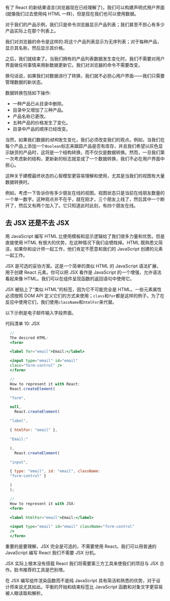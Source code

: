 有了 React 的新结果语言(浏览器现在已经理解了)，我们可以构建声明式用户界面(就像我们过去使用纯 HTML 一样)，但是现在我们也可以使用数据。

对于我们的产品示例，我们只是命令浏览器显示产品列表；我们甚至不担心有多少产品实际上在那个列表上。

我们对浏览器的命令是这样的:将这个产品列表显示为无序列表；对于每种产品，显示其名称，然后显示其价格。

之后，我们就结束了。当我们拥有的产品列表数据发生变化时，我们不需要对用户界面做任何事情来用新数据更新它。我们对浏览器的命令不需要改变。

换句话说，如果我们对数据进行了转换，我们就不必担心用户界面——我们只需要管理数据的新状态。

数据转换包括如下操作:

*   一种产品已从目录中删除。
*   目录中又增加了三种产品。
*   产品名称已更改。
*   五种产品的价格发生了变化。
*   目录中产品的顺序已经改变。

当然，如果我们数据的*结构*发生变化，我们必须改变我们的观点。例如，当我们在每个产品上添加一个`Boolean`标志来跟踪产品是否有库存，并且我们希望以灰色显示缺货的产品时，这将是一个结构转换，而不仅仅是数据转换。然而，一旦我们第一次考虑新的结构，更新新的标志就变成了一个数据转换，我们不必在用户界面中担心。

这种关于建模最终状态的心智模型更容易理解和使用，尤其是当我们的视图有大量数据转换时。

例如，考虑一下告诉你有多少朋友在线的视图。视图状态只是当前在线朋友数量的一个单一数字。这种观点并不在乎，就在刚才，三个朋友上线了，然后其中一个断开了，然后又有两个加入了。它只知道此时此刻，有四个朋友在线。

## 去 JSX 还是不去 JSX

用 JavaScript 编写 HTML 比使用模板和显示逻辑给了我们很多力量和优势。但是直接使用 HTML 有很大的优势，在这种情况下我们会牺牲掉。HTML 既熟悉又简洁，如果你和设计师一起工作，他们肯定不愿意和我们的 JavaScript 创建的元素一起工作。

JSX 是可选的妥协方案。这是一个简单的类似 HTML 的 JavaScript 语法扩展，用于创建 React 元素。你可以把 JSX 看作是 JavaScript 的一个增强，允许语法看起来像 HTML。我们可以在组件呈现函数的返回语句中使用它。

JSX 被贴上了“类似 HTML”的标签，因为它不可能完全是 HTML。一些元素属性必须按照 DOM API 定义它们的方式来使用；`class`和`for`都是这样的例子。为了在反应中使用它们，我们使用`className`和`htmlFor`来代替。

以下示例是电子邮件输入字段界面。

代码清单 10: JSX

```jsx
  //
  The desired HTML:
  <form>

  <label for="email">Email:</label>

  <input type="email" id="email"
  class="form-control" />
  </form>

  //
  How to represent it with React:
  React.createElement(

  "form",

  null,
    React.createElement(

  "label",

  { htmlFor: "email" },

  "Email:"

  ),
    React.createElement(

  "input", 

  { type: "email", id: "email", className:
  "form-control" }

  )
  );

  //
  How to represent it with JSX:
  <form>

  <label htmlFor="email">Email:</label>

  <input type="email" id="email" className="form-control"
  />
  </form>

```

重要的是要理解，JSX 完全是可选的，不需要使用 React。我们可以用普通的 JavaScript 编写 React 我们不需要 JSX 分机。

JSX 实际上根本没有搭载 React 我们将需要第三方工具来使我们的项目与 JSX 合作。脸书推荐的工具是巴别塔。

在 JSX 编写组件渲染函数而不是纯 JavaScript 具有简洁和熟悉的优势，对于设计师来说尤其如此。平衡的开始和结束标签比 JavaScript 函数和对象文字更容易被人眼读取和解析。